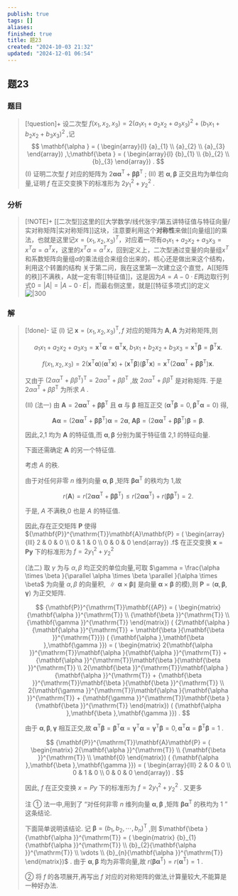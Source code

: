 ```yaml
---
publish: true
tags: []
aliases: 
finished: true
title: 题23
created: "2024-10-03 21:32"
updated: "2024-12-01 06:54"
---
```

## 题23
### 题目
> [!question]+
> 设二次型 $f( {{x}_{1},{x}_{2},{x}_{3}})  = 2{( {a}_{1}{x}_{1} + {a}_{2}{x}_{2} + {a}_{3}{x}_{3}) }^{2} + {( {b}_{1}{x}_{1} + {b}_{2}{x}_{2} + {b}_{3}{x}_{3}) }^{2}$ ,记
> $$
> \mathbf{\alpha } = ( \begin{array}{l} {a}_{1} \\  {a}_{2} \\  {a}_{3} \end{array}) ,\;\mathbf{\beta } = ( \begin{array}{l} {b}_{1} \\  {b}_{2} \\  {b}_{3} \end{array}) .
> $$
> (I) 证明二次型 $f$ 对应的矩阵为 $2\mathbf{\alpha }{\mathbf{\alpha }}^{\mathrm{T}} + \mathbf{\beta }{\mathbf{\beta }}^{\mathrm{T}}$ ;
> (II) 若 $\mathbf{\alpha },\mathbf{\beta }$ 正交且均为单位向量,证明 $f$ 在正交变换下的标准形为 $2{y}_{1}^{2} + {y}_{2}^{2}$ .
### 分析
> [!NOTE]+
> [[二次型]]这里的[[大学数学/线代张宇/第五讲特征值与特征向量/实对称矩阵|实对称矩阵]]这块，注意要利用这个**对称性**来做[[向量组]]的乘法，也就是这里记$x=(x_{1},x_{2},x_{3})^{T}$，对应着一项有$a_{1}x_{1}+a_{2}x_{2}+a_{3}x_{3}=x^{T}\alpha=\alpha^{T}x$，这里的$x^{T}\alpha=\alpha^{T}x$，回到定义上，二次型通过变量的向量组$x^{T}$和系数矩阵向量组$\alpha$的乘法组合来组合出来的，核心还是做出来这个结构，利用这个转置的结构
> 关于第二问，我在这里第一次建立这个直觉，A[[矩阵的秩]]不满秩，A就一定有零[[特征值]]，这是因为$A=A-0\cdot E$两边取行列式$0=|A|=|A-0\cdot E|$，而最右侧这里，就是[[特征多项式]]的定义
> ![|300](https://img.hwenyi.live/202411101410652.webp)
### 解
> [!done]-
> 证 (I) 记 $\mathbf{x} = {( {x}_{1},{x}_{2},{x}_{3}) }^{\mathrm{T}},f$ 对应的矩阵为 $\mathbf{A},\mathbf{A}$ 为对称矩阵,则
> 
> $$
> {a}_{1}{x}_{1} + {a}_{2}{x}_{2} + {a}_{3}{x}_{3} = {\mathbf{x}}^{\mathrm{T}}\mathbf{\alpha } = {\mathbf{\alpha }}^{\mathrm{T}}\mathbf{x},\;{b}_{1}{x}_{1} + {b}_{2}{x}_{2} + {b}_{3}{x}_{3} = {\mathbf{x}}^{\mathrm{T}}\mathbf{\beta } = {\mathbf{\beta }}^{\mathrm{T}}\mathbf{x}.
> $$
> 
> $$
> f( {{x}_{1},{x}_{2},{x}_{3}})  = 2( {{\mathbf{x}}^{\mathrm{T}}\mathbf{\alpha }}) ( {{\mathbf{\alpha }}^{\mathrm{T}}\mathbf{x}})  + ( {{\mathbf{x}}^{\mathrm{T}}\mathbf{\beta }}) ( {{\mathbf{\beta }}^{\mathrm{T}}\mathbf{x}})  = {\mathbf{x}}^{\mathrm{T}}( {2\mathbf{\alpha }{\mathbf{\alpha }}^{\mathrm{T}} + \mathbf{\beta }{\mathbf{\beta }}^{\mathrm{T}}}) \mathbf{x}.
> $$
> 
> 又由于 ${( 2\alpha {\alpha }^{\mathrm{T}} + \beta {\beta }^{\mathrm{T}}) }^{\mathrm{T}} = {2\alpha }{\alpha }^{\mathrm{T}} + \beta {\beta }^{\mathrm{T}}$ ,故 ${2\alpha }{\alpha }^{\mathrm{T}} + \beta {\beta }^{\mathrm{T}}$ 是对称矩阵. 于是 ${2\alpha }{\alpha }^{\mathrm{T}} + \beta {\beta }^{\mathrm{T}}$ 为所求 $A$ .
> 
> (II) (法一) 由 $\mathbf{A} = 2\mathbf{\alpha }{\mathbf{\alpha }}^{\mathrm{T}} + \mathbf{\beta }{\mathbf{\beta }}^{\mathrm{T}}$ 且 $\mathbf{\alpha }$ 与 $\mathbf{\beta }$ 相互正交 $( {{\mathbf{\alpha }}^{\mathrm{T}}\mathbf{\beta } = 0,{\mathbf{\beta }}^{\mathrm{T}}\mathbf{\alpha } = 0})$ 得,
> 
> $$
> \mathbf{A}\mathbf{\alpha } = ( {2\mathbf{\alpha }{\mathbf{\alpha }}^{\mathrm{T}} + \mathbf{\beta }{\mathbf{\beta }}^{\mathrm{T}}}) \mathbf{\alpha } = 2\mathbf{\alpha },\;\mathbf{A}\mathbf{\beta } = ( {2\mathbf{\alpha }{\mathbf{\alpha }}^{\mathrm{T}} + \mathbf{\beta }{\mathbf{\beta }}^{\mathrm{T}}}) \mathbf{\beta } = \mathbf{\beta }.
> $$
> 
> 因此,2,1 均为 $\mathbf{A}$ 的特征值,而 $\mathbf{\alpha },\mathbf{\beta }$ 分别为属于特征值 2,1 的特征向量.
> 
> 下面还需确定 $\mathbf{A}$ 的另一个特征值.
> 
> 考虑 $A$ 的秩.
> 
> 由于对任何非零 $n$ 维列向量 $\mathbf{\alpha },\mathbf{\beta }$ ,矩阵 $\mathbf{\beta }{\mathbf{\alpha }}^{\mathrm{T}}$ 的秩均为 1,故
> 
> $$
> r( \mathbf{A})  = r( {2\mathbf{\alpha }{\mathbf{\alpha }}^{\mathrm{T}} + \mathbf{\beta }{\mathbf{\beta }}^{\mathrm{T}}})  \leq  r( {2\mathbf{\alpha }{\mathbf{\alpha }}^{\mathrm{T}}})  + r( {\mathbf{\beta }{\mathbf{\beta }}^{\mathrm{T}}})  = 2.
> $$
> 
> 于是, $A$ 不满秩,0 也是 $A$ 的特征值.
> 
> 因此,存在正交矩阵 $\mathbf{P}$ 使得 ${\mathbf{P}}^{\mathrm{T}}\mathbf{A}\mathbf{P} = ( \begin{array}{lll} 2 & 0 & 0 \\  0 & 1 & 0 \\  0 & 0 & 0 \end{array}) .f$ 在正交变换 $\mathbf{x} = \mathbf{P}\mathbf{y}$ 下的标准形为 $f = 2{y}_{1}^{2} + {y}_{2}^{2}$
> 
> (法二) 取 $\gamma$ 为与 $\alpha ,\beta$ 均正交的单位向量,可取 $\gamma  = \frac{\alpha  \times  \beta }{\parallel \alpha  \times  \beta \parallel }(\alpha  \times  \beta$ 为向量 $\alpha ,\beta$ 的向量积, $\parallel \mathbf{\alpha } \times  \mathbf{\beta }\parallel$ 是向量 $\mathbf{\alpha } \times  \mathbf{\beta }$ 的模),则 $\mathbf{P} = ( {\mathbf{\alpha },\mathbf{\beta },\mathbf{\gamma }})$ 为正交矩阵.
> 
> $$
> {\mathbf{P}}^{\mathrm{T}}\mathbf{{AP}} = ( \begin{matrix} {\mathbf{\alpha }}^{\mathrm{T}} \\  {\mathbf{\beta }}^{\mathrm{T}} \\  {\mathbf{\gamma }}^{\mathrm{T}} \end{matrix}) ( {2\mathbf{\alpha }{\mathbf{\alpha }}^{\mathrm{T}} + \mathbf{\beta }{\mathbf{\beta }}^{\mathrm{T}}}) ( {\mathbf{\alpha },\mathbf{\beta },\mathbf{\gamma }})  = ( \begin{matrix} 2{\mathbf{\alpha }}^{\mathrm{T}}\mathbf{\alpha }{\mathbf{\alpha }}^{\mathrm{T}} + {\mathbf{\alpha }}^{\mathrm{T}}\mathbf{\beta }{\mathbf{\beta }}^{\mathrm{T}} \\  2{\mathbf{\beta }}^{\mathrm{T}}\mathbf{\alpha }{\mathbf{\alpha }}^{\mathrm{T}} + {\mathbf{\beta }}^{\mathrm{T}}\mathbf{\beta }{\mathbf{\beta }}^{\mathrm{T}} \\  2{\mathbf{\gamma }}^{\mathrm{T}}\mathbf{\alpha }{\mathbf{\alpha }}^{\mathrm{T}} + {\mathbf{\gamma }}^{\mathrm{T}}\mathbf{\beta }{\mathbf{\beta }}^{\mathrm{T}} \end{matrix}) ( {\mathbf{\alpha },\mathbf{\beta },\mathbf{\gamma }}) .
> $$
> 
> 由于 $\mathbf{\alpha },\mathbf{\beta },\mathbf{\gamma }$ 相互正交,故 ${\mathbf{\alpha }}^{\mathrm{T}}\mathbf{\beta } = {\mathbf{\beta }}^{\mathrm{T}}\mathbf{\alpha } = {\mathbf{\gamma }}^{\mathrm{T}}\mathbf{\alpha } = {\mathbf{\gamma }}^{\mathrm{T}}\mathbf{\beta } = 0,{\mathbf{\alpha }}^{\mathrm{T}}\mathbf{\alpha } = {\mathbf{\beta }}^{\mathrm{T}}\mathbf{\beta } = 1$ .
> 
> $$
> {\mathbf{P}}^{\mathrm{T}}\mathbf{A}\mathbf{P} = ( \begin{matrix} 2{\mathbf{\alpha }}^{\mathrm{T}} \\  {\mathbf{\beta }}^{\mathrm{T}} \\  \mathbf{0} \end{matrix}) ( {\mathbf{\alpha },\mathbf{\beta },\mathbf{\gamma }})  = ( \begin{array}{lll} 2 & 0 & 0 \\  0 & 1 & 0 \\  0 & 0 & 0 \end{array}) .
> $$
> 
> 因此, $f$ 在正交变换 $x = {Py}$ 下的标准形为 $f = 2{y}_{1}^{2} + {y}_{2}^{2}$ . 又更多
> 
> 注 ① 法一中,用到了 “对任何非零 $n$ 维列向量 $\mathbf{\alpha },\mathbf{\beta }$ ,矩阵 $\mathbf{\beta }{\mathbf{\alpha }}^{\mathrm{T}}$ 的秩均为 1 ” 这条结论.
> 
> 下面简单说明该结论. 记 $\mathbf{\beta } = {( {b}_{1},{b}_{2},\cdots ,{b}_{n}) }^{\mathrm{T}}$ ,则 $\mathbf{\beta }{\mathbf{\alpha }}^{\mathrm{T}} = ( \begin{matrix} {b}_{1}{\mathbf{\alpha }}^{\mathrm{T}} \\  {b}_{2}{\mathbf{\alpha }}^{\mathrm{T}} \\  \vdots \\  {b}_{n}{\mathbf{\alpha }}^{\mathrm{T}} \end{matrix})$ . 由于 $\mathbf{\alpha },\mathbf{\beta }$ 均为非零向量,故 $r( {\mathbf{\beta }{\mathbf{\alpha }}^{\mathrm{T}}})  = r( {\mathbf{\alpha }}^{\mathrm{T}})  = 1$ .
> 
> ② 将 $f$ 的各项展开,再写出 $f$ 对应的对称矩阵的做法,计算量较大,不能算是一种好办法.